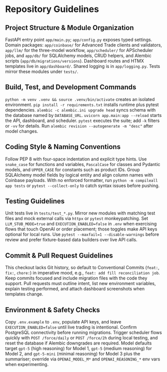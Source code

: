 # Repository Guidelines

## Project Structure & Module Organization
FastAPI entry point `app/main.py`; `app/config.py` exposes typed settings. Domain packages: `app/coinbase/` for Advanced Trade clients and validators, `app/llm/` for the three-model workflow, `app/scheduler/` for APScheduler jobs, and `app/db/` for SQLAlchemy models, CRUD helpers, and Alembic scripts (`app/db/migrations/versions`). Dashboard routes and HTMX templates live in `app/dashboard/`. Shared logging is in `app/logging.py`. Tests mirror these modules under `tests/`.

## Build, Test, and Development Commands
`python -m venv .venv && source .venv/bin/activate` creates an isolated environment. `pip install -r requirements.txt` installs runtime plus pytest dependencies. `alembic -c alembic.ini upgrade head` syncs schema with the database named by `DATABASE_URL`. `uvicorn app.main:app --reload` starts the API, dashboard, and scheduler. `pytest` executes the suite; add `-k` filters or `-vv` for details. Run `alembic revision --autogenerate -m "desc"` after model changes.

## Coding Style & Naming Conventions
Follow PEP 8 with four-space indentation and explicit type hints. Use `snake_case` for functions and variables, `PascalCase` for classes and Pydantic models, and `UPPER_CASE` for constants such as product IDs. Group SQLAlchemy model fields by logical entity and align column names with Coinbase payloads. With no enforced formatter, run `python -m compileall app tests` or `pytest --collect-only` to catch syntax issues before pushing.

## Testing Guidelines
Unit tests live in `tests/test_*.py`. Mirror new modules with matching test files and mock external calls via `httpx` or `pytest` monkeypatching. Set `LLM_STUB_MODE=true` and `EXECUTION_ENABLED=false` in `.env` when exercising flows that touch OpenAI or order placement; those toggles make API keys optional for local runs. Use `pytest --maxfail=1 --disable-warnings` before review and prefer fixture-based data builders over live API calls.

## Commit & Pull Request Guidelines
This checkout lacks Git history, so default to Conventional Commits (`feat:`, `fix:`, `chore:`) in imperative mood, e.g., `feat: add fill reconciliation job`. Keep commits focused and include migration files with the code they support. Pull requests must outline intent, list new environment variables, explain testing performed, and attach dashboard screenshots when templates change.

## Environment & Safety Checks
Copy `.env.example` to `.env`, populate API keys, and leave `EXECUTION_ENABLED=false` until live trading is intentional. Confirm PostgreSQL connectivity before running migrations. Trigger scheduler flows quickly with `POST /force/daily` or `POST /force/2h` during local testing, and reset the database if Alembic downgrades are required. Model defaults target `gpt-5` (high reasoning) for Model 1, `gpt-5` (medium reasoning) for Model 2, and `gpt-5-mini` (minimal reasoning) for Model 3 plus the summariser; override via `OPENAI_MODEL_M*` and `OPENAI_REASONING_*` env vars when experimenting.
